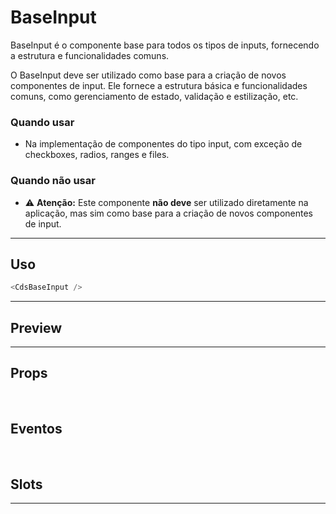# BaseInput

BaseInput é o componente base para todos os tipos de inputs, fornecendo a estrutura e funcionalidades comuns.

O BaseInput deve ser utilizado como base para a criação de novos componentes de input.
Ele fornece a estrutura básica e funcionalidades comuns, como gerenciamento de estado, validação e estilização, etc.

### Quando usar

- Na implementação de componentes do tipo input, com exceção de checkboxes, radios, ranges e files.

### Quando não usar

- ⚠️ **Atenção:** Este componente **não deve** ser utilizado diretamente na aplicação, mas sim como base para a criação de novos componentes de input.

---

## Uso

```js
<CdsBaseInput />
```

---

## Preview

<PreviewContainer
	:component="CdsBaseInput"
	:events="cdsBaseInputEvents"
/>

---

## Props

<APITable
	name="BaseInput"
	section="props"
/>
<br />

## Eventos

<APITable
	name="BaseInput"
	section="events"
/>
<br />

## Slots

<APITable
	name="BaseInput"
	section="slots"
/>

---





<script setup>
import { ref } from 'vue';
import CdsBaseInput from '@/components/BaseInput.vue';

const cdsBaseInputEvents = [
	'update:modelValue',
	'click',
	'focus',
	'blur',
	'keydown'
];
</script>
